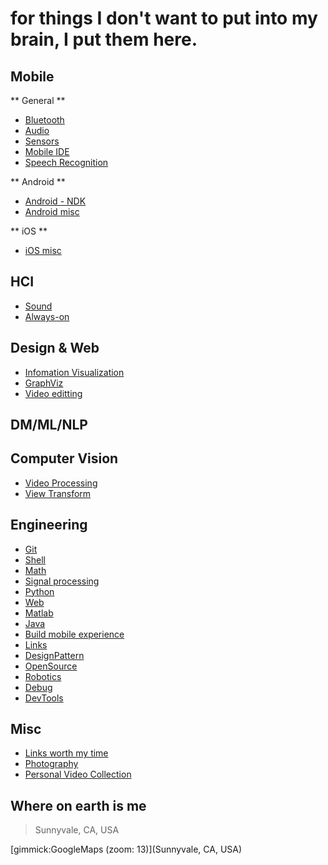 for things I don't want to put into my brain, I put them here.
==========




Mobile
------

** General **

- [Bluetooth](mobile_bluetooth.md)
- [Audio](mobile_audio.md)
- [Sensors](mobile_sensors.md)
- [Mobile IDE](mobile_ide.md)
- [Speech Recognition](mobile_speech.md)

** Android **

- [Android - NDK](mobile_android_ndk.md)
- [Android misc](mobile_android_misc.md)

** iOS **

- [iOS misc](mobile_ios_misc.md)


HCI
------
- [Sound](hci_sound.md)
- [Always-on](hci_alwayson.md)


Design & Web
------
- [Infomation Visualization](design_infovis.md)
- [GraphViz](design_graphviz.md)
- [Video editting](design_videoediting.md)

DM/ML/NLP
------

Computer Vision
------
- [Video Processing](cv_videoprocessing.md)
- [View Transform](cv_transform.md)

Engineering
------
- [Git](eng_git.md)
- [Shell](eng_shell.md)
- [Math](eng_math.md)
- [Signal processing](eng_signalprocessing.md)
- [Python](eng_python.md)
- [Web](eng_web.md)
- [Matlab](eng_matlab.md)
- [Java](eng_java.md)
- [Build mobile experience](learning_building_mobile_experience.md)
- [Links](links.md)
- [DesignPattern](eng_designpattern.md)
- [OpenSource](eng_opensource.md)
- [Robotics](eng_robotic.md)
- [Debug](eng_debug.md)
- [DevTools](eng_devtools.md)

Misc
------
- [Links worth my time](misc_linksworthmytime.md)
- [Photography](misc_photography.md)
- [Personal Video Collection](misc_videos.md)

Where on earth is me
--------

> Sunnyvale, CA, USA

[gimmick:GoogleMaps (zoom: 13)](Sunnyvale, CA, USA)



